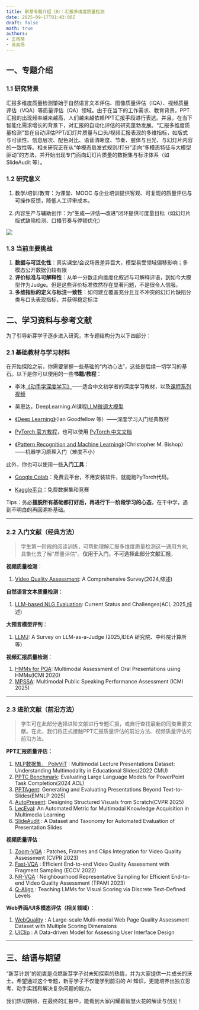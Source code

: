 ```yaml
---
title: 新芽专题介绍（8）：汇报多维度质量检测
date: 2025-09-17T01:43:00Z
draft: false
math: true
authors: 
- 王雨萌
- 苏奕扬
---
```


## 一、专题介绍

### 1.1  研究背景

汇报多维度质量检测肇始于自然语言文本评估、图像质量评估（IQA）、视频质量评估（VQA）等质量评估（QA）领域。由于在当下的工作需求、教育背景，PPT汇报的出现频率越来越高，人们越来越依赖PPT汇报手段进行表达。并且，在当下智能化需求增长的背景下，对汇报的自动化评估的研究蓬勃发展。“汇报多维度质量检测”旨在自动评估PPT/幻灯片质量与口头/视频汇报表现的多维指标，如版式与可读性、信息层次、配色对比、语音清晰度、节奏、肢体与目光、与幻灯片内容的一致性等。相关研究正在从“单模态启发式规则/打分”走向“多模态特征与大模型驱动”的方法，并开始出现专门面向幻灯片质量的数据集与标注体系（如 SlideAudit 等）。

### 1.2  研究意义

1. 教学/培训/教育：为课堂、MOOC 与企业培训提供客观、可复现的质量评估与可操作反馈，降低人工评审成本。

2. 内容生产与辅助创作：为“生成—评估—改进”闭环提供可度量目标（如幻灯片版式缺陷检测、口播节奏与停顿优化）

![](https://imgtu.com/uploads/qhjg9hxs/r-fig2.webp)

### 1.3  当前主要挑战

1. **数据与可泛化性**：真实课堂/会议场景差异巨大，模型易受领域偏移影响；多模态公开数据仍较有限
2. **评价标准与可解释性**：从单一分数走向维度化叙述与可解释评语，到如今大模型作为Judge。但是这些评价标准依然存在显著问题，不是很令人信服。
3. **多维指标的定义与标注一致性**：如何建立覆盖充分且互不冲突的幻灯片缺陷分类与口头表现指标，并获得稳定标注

## 二、学习资料与参考文献

为了引导新芽学子逐步进入研究，本专题结构分为以下四部分：

### 2.1  基础教材与学习材料

在开始探险之前，你需要掌握一些基础的“内功心法”，这些是后续一切学习的基石。以下是你可以使用的一些**书籍/教程**：

* 李沐[《动手学深度学习》](https://zh.d2l.ai/)——适合中文初学者的深度学习教材，以及[课程系列视频](https://space.bilibili.com/1567748478/lists/358497?type=series)

* 吴恩达，DeepLearning.AI课程[LLM微调大模型](https://www.bilibili.com/video/BV1c4i9YQEX8/?spm_id_from=333.337.search-card.all.click&vd_source=88ed50b385f354ed4e0a1345a135f69d)

* [《Deep Learning》](https://www.deeplearningbook.org/)（Ian Goodfellow 等）——深度学习入门经典教材

* [PyTorch 官方教程](https://pytorch.org/tutorials)，也可以使用 [PyTorch 中文文档](https://pytorch-cn.readthedocs.io/zh/latest/)

* [《Pattern Recognition and Machine Learning》](https://www.microsoft.com/en-us/research/wp-content/uploads/2006/01/Bishop-Pattern-Recognition-and-Machine-Learning-2006.pdf)（Christopher M. Bishop）——机器学习原理入门（难度不小）

此外，你也可以使用一些**入门工具**：

* [Google Colab](https://colab.research.google.com/)：免费云平台，不用安装软件，就能跑PyTorch代码。

* [Kaggle平台](https://www.kaggle.com/)：免费数据集和竞赛

Tips：务必**摆脱所有基础都打好后，再进行下一阶段学习的心态**，在干中学，遇到不明白的再回溯补基础。

***

### 2.2  入门文献（经典方法）

> 学生第一阶段的阅读训练，可帮助理解汇报多维度质量检测这一通用方向,具象化去了解“质量评估”。**仅用于入门，不可选择此部分文献汇报**。

**视频质量检测**：

1. [Video Quality Assessment](https://arxiv.org/abs/2412.04508): A Comprehensive Survey(2024,综述)

**自然语言文本质量检测**：

1. [LLM-based NLG Evaluation](https://arxiv.org/abs/2402.01383):  Current Status and Challenges(ACL 2025,综述)

**大预言模型评判**：

1. [LLMJ](https://www.arxiv.org/abs/2411.15594): A Survey on LLM-as-a-Judge
(2025,IDEA 研究院、中科院计算所等)

**视频汇报质量检测**：

1. [HMMs for PQA](https://dl.acm.org/doi/10.1145/3382507.3418888): Multimodal Assessment of Oral Presentations using HMMs(ICMI 2020)
2. [MPSSA](https://dl.acm.org/doi/10.1145/2818346.2820762): Multimodal Public Speaking Performance Assessment
(ICMI 2025)

***

### 2.3  进阶文献（前沿方法）

> 学生可在此部分选择进阶文献进行专题汇报，或自行查找最新的同类重要文献。在此，我们将正式接触PPT汇报质量评估的前沿方法、视频质量评估的前沿方法。

**PPT汇报质量评估：**

1. [MLP数据集， PolyViT](https://arxiv.org/abs/2208.08080) : Multimodal Lecture Presentations Dataset: Understanding Multimodality in Educational Slides(2022 CMU)
2. [PPTC Benchmark](https://huggingface.co/papers/2311.01767):  Evaluating Large Language Models for PowerPoint Task Completion(2024 ACL)
3. [PPTAgent](https://www.arxiv.org/abs/2501.03936): Generating and Evaluating Presentations Beyond Text-to-Slides(EMNLP 2025)
4. [AutoPresent](https://www.arxiv.org/abs/2501.00912): Designing Structured Visuals from Scratch(CVPR 2025)
5. [LecEval](https://arxiv.org/abs/2505.02078): An Automated Metric for Multimodal Knowledge Acquisition in Multimedia Learning
6. [SlideAudit](https://arxiv.org/abs/2508.03630) : A Dataset and Taxonomy for Automated Evaluation of Presentation Slides

**视频质量评估**：

1. [Zoom-VQA](https://www.arxiv.org/abs/2304.06440) : Patches, Frames and Clips Integration for Video Quality Assessment (CVPR 2023)
2. [Fast-VQA](https://arxiv.org/abs/2207.02595v1) : Efficient End-to-end Video Quality Assessment with Fragment Sampling (ECCV 2022)
3. [NR-VQA](https://arxiv.org/abs/2210.05357) : Neighbourhood Representative Sampling for Efficient End-to-end Video Quality Assessment (TPAMI 2023)
4. [Q-Align](https://q-align.github.io/) : Teaching LMMs for Visual Scoring via Discrete Text-Defined Levels

**Web界面/UI多模态评估（相关领域）**：

1. [WebQuality](https://aclanthology.org/2025.naacl-long.25.pdf) : A Large-scale Multi-modal Web Page Quality Assessment Dataset with Multiple Scoring Dimensions
2. [UIClip](https://arxiv.org/abs/2404.12500) : A Data-driven Model for Assessing User Interface Design

***

## 三、结语与期望

“新芽计划”的初衷是点燃新芽学子对未知探索的热情，并为大家提供一片成长的沃土。希望通过这个专题，新芽学子不仅能学到前沿的 AI 知识，更能培养出独立思考、动手实践和解决复杂问题的能力。

我们热切期待，在最终的汇报中，能看到大家闪耀着智慧火花的解读与创见！